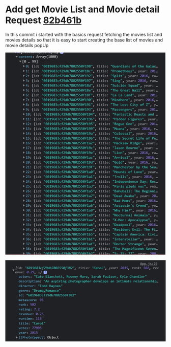 # Add get Movie List and Movie detail Request [82b461b](https://github.com/narcisocorreia/movies-challenge/commit/85e0bc20f9eea7d3c298472fb5f0a9a6dab838fb)

In this commit i started with the basics request fetching the movies list and movies details so that it is easy to start creating the base list of movies and movie details popUp

![Movies List](readME-assets/movies-list.png)

![Movie Details](readME-assets/movie-details.png)
